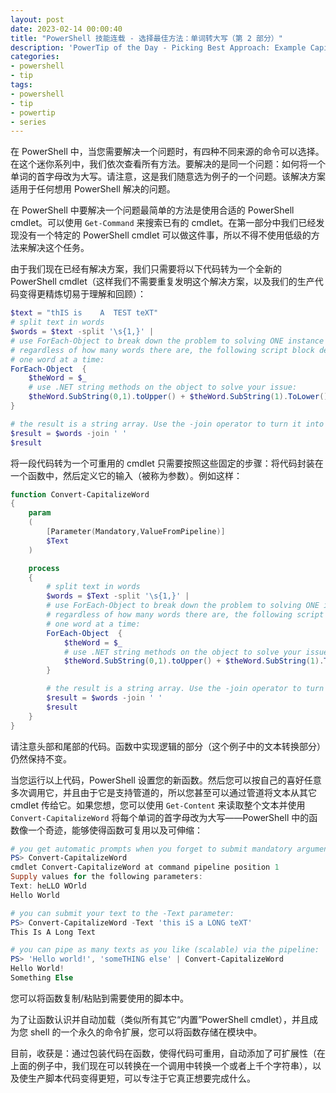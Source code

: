 ```yaml
---
layout: post
date: 2023-02-14 00:00:40
title: "PowerShell 技能连载 - 选择最佳方法：单词转大写（第 2 部分）"
description: 'PowerTip of the Day - Picking Best Approach: Example Capitalizing Words (Part 2)'
categories:
- powershell
- tip
tags:
- powershell
- tip
- powertip
- series
---
```

在 PowerShell 中，当您需要解决一个问题时，有四种不同来源的命令可以选择。在这个迷你系列中，我们依次查看所有方法。要解决的是同一个问题：如何将一个单词的首字母改为大写。请注意，这是我们随意选为例子的一个问题。该解决方案适用于任何想用 PowerShell 解决的问题。

在 PowerShell 中要解决一个问题最简单的方法是使用合适的 PowerShell cmdlet。可以使用 `Get-Command` 来搜索已有的 cmdlet。在第一部分中我们已经发现没有一个特定的 PowerShell cmdlet 可以做这件事，所以不得不使用低级的方法来解决这个任务。

由于我们现在已经有解决方案，我们只需要将以下代码转为一个全新的 PowerShell cmdlet（这样我们不需要重复发明这个解决方案，以及我们的生产代码变得更精炼切易于理解和回顾）：

```powershell
$text = "thIS is    A  TEST teXT"
# split text in words
$words = $text -split '\s{1,}' |
# use ForEach-Object to break down the problem to solving ONE instance of your problem
# regardless of how many words there are, the following script block deals with
# one word at a time:
ForEach-Object  {
    $theWord = $_
    # use .NET string methods on the object to solve your issue:
    $theWord.SubString(0,1).toUpper() + $theWord.SubString(1).ToLower()
}

# the result is a string array. Use the -join operator to turn it into ONE string:
$result = $words -join ' '
$result
```

将一段代码转为一个可重用的 cmdlet 只需要按照这些固定的步骤：将代码封装在一个函数中，然后定义它的输入（被称为参数）。例如这样：

```powershell
function Convert-CapitalizeWord
{
    param
    (
        [Parameter(Mandatory,ValueFromPipeline)]
        $Text
    )

    process
    {
        # split text in words
        $words = $Text -split '\s{1,}' |
        # use ForEach-Object to break down the problem to solving ONE instance of your problem
        # regardless of how many words there are, the following script block deals with
        # one word at a time:
        ForEach-Object  {
            $theWord = $_
            # use .NET string methods on the object to solve your issue:
            $theWord.SubString(0,1).toUpper() + $theWord.SubString(1).ToLower()
        }

        # the result is a string array. Use the -join operator to turn it into ONE string:
        $result = $words -join ' '
        $result
    }
}
```

请注意头部和尾部的代码。函数中实现逻辑的部分（这个例子中的文本转换部分）仍然保持不变。

当您运行以上代码，PowerShell 设置您的新函数。然后您可以按自己的喜好任意多次调用它，并且由于它是支持管道的，所以您甚至可以通过管道将文本从其它 cmdlet 传给它。如果您想，您可以使用 `Get-Content` 来读取整个文本并使用 `Convert-CapitalizeWord` 将每个单词的首字母改为大写——PowerShell 中的函数像一个奇迹，能够使得函数可复用以及可伸缩：

```powershell
# you get automatic prompts when you forget to submit mandatory arguments:
PS> Convert-CapitalizeWord
cmdlet Convert-CapitalizeWord at command pipeline position 1
Supply values for the following parameters:
Text: heLLO WOrld
Hello World

# you can submit your text to the -Text parameter:
PS> Convert-CapitalizeWord -Text 'this iS a LONG teXT'
This Is A Long Text

# you can pipe as many texts as you like (scalable) via the pipeline:
PS> 'Hello world!', 'someTHING else' | Convert-CapitalizeWord
Hello World!
Something Else
```

您可以将函数复制/粘贴到需要使用的脚本中。

为了让函数认识并自动加载（类似所有其它“内置”PowerShell cmdlet），并且成为您 shell 的一个永久的命令扩展，您可以将函数存储在模块中。

目前，收获是：通过包装代码在函数，使得代码可重用，自动添加了可扩展性（在上面的例子中，我们现在可以转换在一个调用中转换一个或者上千个字符串），以及使生产脚本代码变得更短，可以专注于它真正想要完成什么。
<!--本文国际来源：[Picking Best Approach: Example Capitalizing Words (Part 2)](https://blog.idera.com/database-tools/powershell/powertips/picking-best-approach-example-capitalizing-words-part-2/)-->

